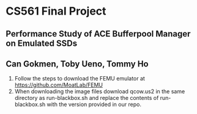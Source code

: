 # CS561 Final Project
## Performance Study of ACE Bufferpool Manager on Emulated SSDs
## Can Gokmen, Toby Ueno, Tommy Ho
1. Follow the steps to download the FEMU emulator at https://github.com/MoatLab/FEMU
2. When downloading the image files download qcow.us2 in the same directory as run-blackbox.sh and replace the contents of run-blackbox.sh with the version provided in our repo.
